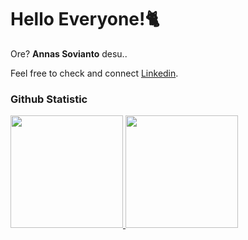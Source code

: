 # Hello Everyone!🐈
 
Ore? **Annas Sovianto** desu..<br>
 
Feel free to check and connect [Linkedin](https://www.linkedin.com/in/annassovianto).
 
### Github Statistic
<p align="left">
<a href="https://github.com/anndeviant">
  <img height="180em" src="https://github-readme-stats-eight-theta.vercel.app/api?username=anndeviant&show_icons=true&theme=algolia&include_all_commits=true&count_private=true"/>
  <img height="180em" src="https://github-readme-stats-eight-theta.vercel.app/api/top-langs/?username=anndeviant&layout=compact&layout=compact&theme=algolia"/>
</a>
</p>
